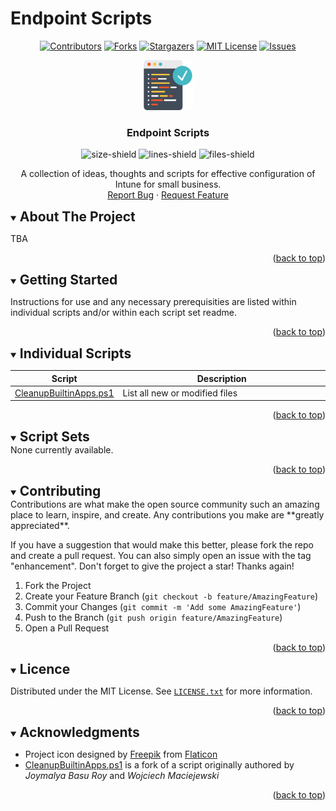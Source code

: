 <style>
  /* table {
      width: 100%;
  } */

  table th:first-of-type {
    width: 10%;
  }
  table th:nth-of-type(2) {
    width: 90%;
  }

  summary {
    cursor: pointer;
  }

  summary > * {
    display: inline;
  }
</style>

# Endpoint Scripts
<div id="top"></div>

<div align="center">
  <!-- PROJECT SHIELDS -->

  [![Contributors][contributors-shield]][contributors-url]
  [![Forks][forks-shield]][forks-url]
  [![Stargazers][stars-shield]][stars-url]
  [![MIT License][license-shield]][license-url]
  [![Issues][issues-shield]][issues-url]
  <br />

  <a href="https://github.com/ALARP-Solutions/ExeDeploymentBuilder">
    <img src="logo.png" alt="Logo" width="80" height="80">
  </a>

  <h3>Endpoint Scripts</h3>

  ![size-shield]
  ![lines-shield]
  ![files-shield]
  
  A collection of ideas, thoughts and scripts for effective configuration of Intune for small business.
  <br />
  <a href="https://github.com/ALARP-Solutions/EndpointScripts/issues">Report Bug</a>
  ·
  <a href="https://github.com/ALARP-Solutions/EndpointScripts/issues">Request Feature</a>
  
</div>

<!-- <details open>
  <summary><h4>Table of Contents</h4></summary>
  <ol>
    <li>
      <a href="#about-the-project">About The Project</a>
    </li>
    <li>
      <a href="#getting-started">Getting Started</a>
    </li>
    <li>
      <a href="#Individual-Scripts">Individual Scripts</a>
    </li>
    <li>
      <a href="#Individual-Scripts">Individual Scripts</a>
    </li>
    <li><a href="#contributing">Contributing</a></li>
    <li><a href="#license">License</a></li>
    <li><a href="#acknowledgments">Acknowledgments</a></li>
  </ol>
</details> -->

<!-- ABOUT THE PROJECT -->

<details open>
  <summary><h2>About The Project</h2></summary>

  TBA

  <p align="right">(<a href="#top">back to top</a>)</p>
</details>

<details open>
  <summary><h2>Getting Started</h2></summary>

Instructions for use and any necessary prerequisities are listed within individual scripts and/or within each script set readme.

<p align="right">(<a href="#top">back to top</a>)</p>

</details>
<!-- Individual Scripts -->
<details open>
  <summary><h2>Individual Scripts</h2></summary>

| Script | Description |
| --- | --- |
| <a href="https://github.com/ALARP-Solutions/EndpointScripts/blob/master/CleanupBuiltinApps.ps1">CleanupBuiltinApps.ps1</a> | List all new or modified files |
<p align="right">(<a href="#top">back to top</a>)</p>
</details>

<!-- Script Sets -->
<details open>
  <summary><h2>Script Sets</h2></summary>
  None currently available.
<!-- | Script | Description |
| --- | --- |
| <a href="https://github.com/ALARP-Solutions/EndpointScripts/blob/master/CleanupBuiltinApps.ps1">CleanupBuiltinApps.ps1</a> | List all new or modified files | -->
<p align="right">(<a href="#top">back to top</a>)</p>
</details>

<details open>
  <summary><h2>Contributing</h2></summary>
  Contributions are what make the open source community such an amazing place to learn, inspire, and create. Any contributions you make are **greatly appreciated**.

  If you have a suggestion that would make this better, please fork the repo and create a pull request. You can also simply open an issue with the tag "enhancement".
  Don't forget to give the project a star! Thanks again!

  1. Fork the Project
  2. Create your Feature Branch (`git checkout -b feature/AmazingFeature`)
  3. Commit your Changes (`git commit -m 'Add some AmazingFeature'`)
  4. Push to the Branch (`git push origin feature/AmazingFeature`)
  5. Open a Pull Request

  <p align="right">(<a href="#top">back to top</a>)</p>
</details>

<details open>
  <summary><h2>Licence</h2></summary>

Distributed under the MIT License. See [`LICENSE.txt`](https://github.com/ALARP-Solutions/EndpointScripts/blob/main/LICENSE.txt) for more information.

<p align="right">(<a href="#top">back to top</a>)</p>
</details>

<details open>
  <summary><h2>Acknowledgments</h2></summary>

- Project icon designed by [Freepik](https://www.flaticon.com/authors/freepik) from [Flaticon](https://www.flaticon.com/free-icons/programming)
- <a href="https://github.com/ALARP-Solutions/EndpointScripts/blob/master/CleanupBuiltinApps.ps1">CleanupBuiltinApps.ps1</a> is a fork of a script originally authored by _Joymalya Basu Roy_ and _Wojciech Maciejewski_
<p align="right">(<a href="#top">back to top</a>)</p>
</details>

[contributors-shield]: https://img.shields.io/github/contributors/ALARP-Solutions/EndpointScripts.svg?style=for-the-badge
[contributors-url]: https://github.com/ALARP-Solutions/EndpointScripts/graphs/contributors
[forks-shield]: https://img.shields.io/github/forks/ALARP-Solutions/EndpointScripts.svg?style=for-the-badge
[forks-url]: https://github.com/ALARP-Solutions/ExeDeploymentBuilder/network/members
[stars-shield]: https://img.shields.io/github/stars/ALARP-Solutions/EndpointScripts.svg?style=for-the-badge
[stars-url]: https://github.com/ALARP-Solutions/EndpointScripts/stargazers
[issues-shield]: https://img.shields.io/github/issues/ALARP-Solutions/EndpointScripts.svg?style=for-the-badge
[issues-url]: https://github.com/ALARP-Solutions/EndpointScripts/issues
[license-shield]: https://img.shields.io/github/license/ALARP-Solutions/EndpointScripts.svg?style=for-the-badge
[license-url]: https://github.com/ALARP-Solutions/EndpointScripts/blob/master/LICENSE.txt
[files-shield]: https://img.shields.io/github/directory-file-count/ALARP-Solutions/EndpointScripts
[lines-shield]: https://img.shields.io/tokei/lines/github/ALARP-Solutions/EndpointScripts
[size-shield]: https://img.shields.io/github/repo-size/alarp-solutions/EndpointScripts

<!-- [linkedin-url]: https://linkedin.com/in/linkedin_username -->

[product-screenshot]: images/screenshot.png
